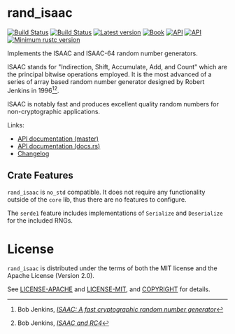 # rand_isaac

[![Build Status](https://travis-ci.org/rust-random/rngs.svg)](https://travis-ci.org/rust-random/rngs)
[![Build Status](https://ci.appveyor.com/api/projects/status/github/rust-random/rngs?svg=true)](https://ci.appveyor.com/project/rust-random/rngs)
[![Latest version](https://img.shields.io/crates/v/rand_isaac.svg)](https://crates.io/crates/rand_isaac)
[![Book](https://img.shields.io/badge/book-master-yellow.svg)](https://rust-random.github.io/book/)
[![API](https://img.shields.io/badge/api-master-yellow.svg)](https://rust-random.github.io/rand/rand_isaac)
[![API](https://docs.rs/rand_isaac/badge.svg)](https://docs.rs/rand_isaac)
[![Minimum rustc version](https://img.shields.io/badge/rustc-1.32+-lightgray.svg)](https://github.com/rust-random/rngs#rust-version-requirements)

Implements the ISAAC and ISAAC-64 random number generators.

ISAAC stands for "Indirection, Shift, Accumulate, Add, and Count" which are
the principal bitwise operations employed. It is the most advanced of a
series of array based random number generator designed by Robert Jenkins
in 1996[^1][^2].

ISAAC is notably fast and produces excellent quality random numbers for
non-cryptographic applications.

Links:

-   [API documentation (master)](https://rust-random.github.io/rand/rand_isaac)
-   [API documentation (docs.rs)](https://docs.rs/rand_isaac)
-   [Changelog](https://github.com/rust-random/rngs/blob/master/rand_isaac/CHANGELOG.md)

[rand]: https://crates.io/crates/rand
[^1]: Bob Jenkins, [*ISAAC: A fast cryptographic random number generator*](http://burtleburtle.net/bob/rand/isaacafa.html)
[^2]: Bob Jenkins, [*ISAAC and RC4*](http://burtleburtle.net/bob/rand/isaac.html)


## Crate Features

`rand_isaac` is `no_std` compatible. It does not require any functionality
outside of the `core` lib, thus there are no features to configure.

The `serde1` feature includes implementations of `Serialize` and `Deserialize`
for the included RNGs.


# License

`rand_isaac` is distributed under the terms of both the MIT license and the
Apache License (Version 2.0).

See [LICENSE-APACHE](LICENSE-APACHE) and [LICENSE-MIT](LICENSE-MIT), and
[COPYRIGHT](COPYRIGHT) for details.
